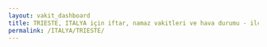 ```yaml
---
layout: vakit_dashboard
title: TRIESTE, ITALYA için iftar, namaz vakitleri ve hava durumu - ilçe/eyalet seç
permalink: /ITALYA/TRIESTE/
---
```


<script type="text/javascript">
  var GLOBAL_COUNTRY = 'ITALYA';
  var GLOBAL_CITY = 'TRIESTE';
  var GLOBAL_STATE = '';
  var lat = 72;
  var lon = 21;
</script>
